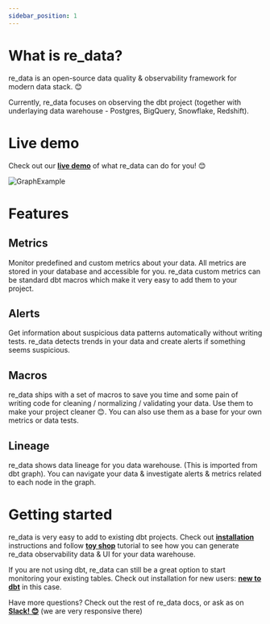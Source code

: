 ```yaml
---
sidebar_position: 1
---
```


# What is re_data?

re_data is an open-source data quality & observability framework for modern data stack. 😊

Currently, re_data focuses on observing the dbt project (together with underlaying data warehouse - Postgres, BigQuery, Snowflake, Redshift).

# Live demo


Check out our **[live demo](https://re-data.github.io/re-data/ui-feature-react-app/#/alerts)** of what re_data can do for you! 😊

![GraphExample](/screenshots/ui/graph.png)

# Features

## Metrics
Monitor predefined and custom metrics about your data. All metrics are stored in your database and accessible for you. re_data custom metrics can be standard dbt macros which make it very easy to add them to your project.

## Alerts
Get information about suspicious data patterns automatically without writing tests. re_data detects trends in your data and create alerts if something seems suspicious.

## Macros
re_data ships with a set of macros to save you time and some pain of writing code for cleaning / normalizing / validating your data. Use them to make your project cleaner 😊. You can also use them as a base for your own metrics or data tests.

## Lineage

re_data shows data lineage for you data warehouse. (This is imported from dbt graph). You can navigate your data & investigate alerts & metrics related to each node in the graph.

# Getting started

re_data is very easy to add to existing dbt projects. Check out **[installation](/docs/getting_started/installation/for_dbt_users)** instructions and follow **[toy shop](/docs/getting_started/toy_shop/toy_shop_data)** tutorial to see how you can generate re_data observability data & UI for your data warehouse.

If you are not using dbt, re_data can still be a great option to start monitoring your existing tables. Check out installation for new users: **[new to dbt](/docs/getting_started/installation/new_to_dbt)** in this case.


Have more questions? Check out the rest of re_data docs, or ask as on **[Slack! 😊](https://join.slack.com/t/re-data/shared_invite/zt-vkauq1y8-tL4R4_H5nZoVvyXyy0hdug)** (we are very responsive there)
